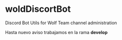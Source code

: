 # woldDiscortBot
Discord Bot Utils for Wolf Team channel administration

Hasta nuevo aviso trabajamos en la rama **develop**
